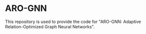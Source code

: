 # ARO-GNN
This repository is used to provide the code for "ARO-GNN: Adaptive Relation-Optimized Graph Neural Networks".

